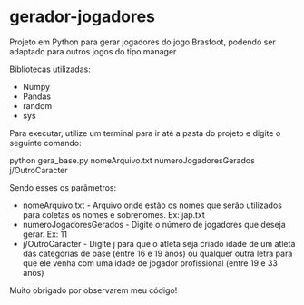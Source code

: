 # gerador-jogadores
Projeto em Python para gerar jogadores do jogo Brasfoot, podendo ser adaptado para outros jogos do tipo manager

Bibliotecas utilizadas:
* Numpy
* Pandas
* random
* sys

Para executar, utilize um terminal para ir até a pasta do projeto e digite o seguinte comando: 

python gera_base.py nomeArquivo.txt numeroJogadoresGerados j/OutroCaracter

Sendo esses os parâmetros:
* nomeArquivo.txt - Arquivo onde estão os nomes que serão utilizados para coletas os nomes e sobrenomes. Ex: jap.txt
* numeroJogadoresGerados - Digite o número de jogadores que deseja gerar. Ex: 11
* j/OutroCaracter - Digite j para que o atleta seja criado idade de um atleta das categorias de base (entre 16 e 19 anos) ou qualquer outra letra para que ele venha com uma idade de jogador profissional (entre 19 e 33 anos)

Muito obrigado por observarem meu código!